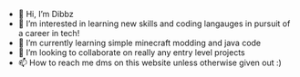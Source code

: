 - 👋 Hi, I’m Dibbz
- 👀 I’m interested in learning new skills and coding langauges in pursuit of a career in tech!
- 🌱 I’m currently learning simple minecraft modding and java code
- 💞️ I’m looking to collaborate on really any entry level projects
- 📫 How to reach me dms on this website unless otherwise given out :)
